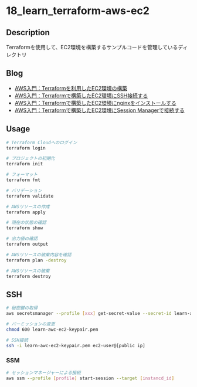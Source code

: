 # 18_learn_terraform-aws-ec2

## Description

Terraformを使用して、EC2環境を構築するサンプルコードを管理しているディレクトリ

## Blog

- [AWS入門：Terraformを利用したEC2環境の構築](https://yossi-note.com/building_an_ec2_environment_using_terraform/)
- [AWS入門：Terraformで構築したEC2環境にSSH接続する](https://yossi-note.com/ssh_connection_to_the_ec2_environment_built_with_terraform/)
- [AWS入門：Terraformで構築したEC2環境にnginxをインストールする](https://yossi-note.com/install_nginx_in_an_ec2_environment_built_with_terraform/)
- [AWS入門：Terraformで構築したEC2環境にSession Managerで接続する](https://yossi-note.com/connect_to_ec2_environment_built_with_terraform_with_session_manager/)

## Usage

```sh
# Terraform Cloudへのログイン
terraform login

# プロジェクトの初期化
terraform init

# フォーマット
terraform fmt

# バリデーション
terraform validate

# AWSリソースの作成
terraform apply

# 現在の状態の確認
terraform show

# 出力値の確認
terraform output

# AWSリソースの破棄内容を確認
terraform plan -destroy

# AWSリソースの破棄
terraform destroy
```

## SSH

```sh
# 秘密鍵の取得
aws secretsmanager --profile [xxx] get-secret-value --secret-id learn-awc-ec2-keypair | jq -r .SecretString > learn-awc-ec2-keypair.pem

# パーミッションの変更
chmod 600 learn-awc-ec2-keypair.pem

# SSH接続
ssh -i learn-awc-ec2-keypair.pem ec2-user@[public ip]
```

### SSM

```sh
# セッションマネージャーによる接続
aws ssm --profile [profile] start-session --target [instancd_id]
```
